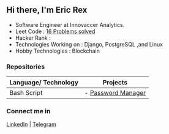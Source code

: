 ## Hi there, I'm Eric Rex
- Software Engineer at Innovaccer Analytics.
- Leet Code               : [16 Problems solved](https://leetcode.com/ericrex09/)
- Hacker Rank             : 
- Technologies Working on : Django, PostgreSQL ,and Linux
- Hobby Technologies      : Blockchain

### Repositories
| Language/ Technology      | Projects |
| ---------------------------------------------------------------------------- | ----------- |
| Bash Script    | - [Password Manager](https://github.com/ericraymundrex/Project1_Innovaccer_Training-External-)    |

### Connect me in
[LinkedIn](https://www.linkedin.com/in/ericrex/) | [Telegram](https://t.me/ericrex20)
